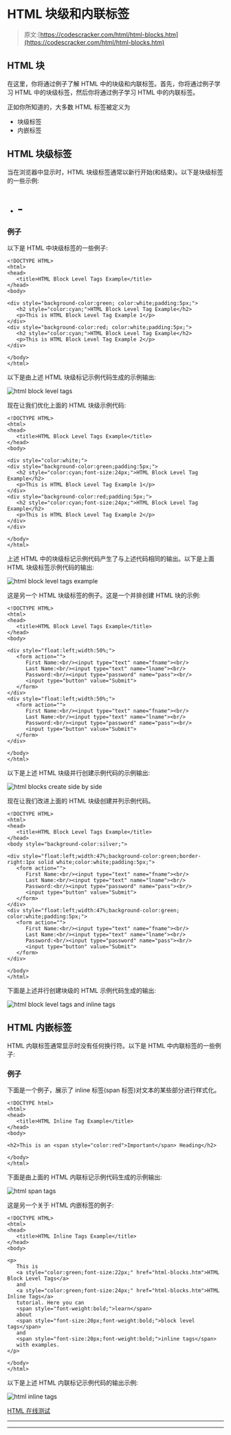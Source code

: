 # HTML 块级和内联标签

> 原文:[https://codescracker.com/html/html-blocks.htm](https://codescracker.com/html/html-blocks.htm)

## HTML 块

在这里，你将通过例子了解 HTML 中的块级和内联标签。首先，你将通过例子学习 HTML 中的块级标签，然后你将通过例子学习 HTML 中的内联标签。

正如你所知道的，大多数 HTML 标签被定义为

*   块级标签
*   内嵌标签

## HTML 块级标签

当在浏览器中显示时，HTML 块级标签通常以新行开始(和结束)。以下是块级标签的一些示例:

*   # -

### 例子

以下是 HTML 中块级标签的一些例子:

```
<!DOCTYPE HTML>
<html>
<head>
   <title>HTML Block Level Tags Example</title>
</head>
<body>

<div style="background-color:green; color:white;padding:5px;">
   <h2 style="color:cyan;">HTML Block Level Tag Example</h2>
   <p>This is HTML Block Level Tag Example 1</p>
</div>
<div style="background-color:red; color:white;padding:5px;">
   <h2 style="color:cyan;">HTML Block Level Tag Example</h2>
   <p>This is HTML Block Level Tag Example 2</p>
</div>

</body>
</html>
```

以下是由上述 HTML 块级标记示例代码生成的示例输出:

![html block level tags](../Images/5a472f68ef9b76c8ddc2e3997ad51d83.png)

现在让我们优化上面的 HTML 块级示例代码:

```
<!DOCTYPE HTML>
<html>
<head>
   <title>HTML Block Level Tags Example</title>
</head>
<body>

<div style="color:white;">
<div style="background-color:green;padding:5px;">
   <h2 style="color:cyan;font-size:24px;">HTML Block Level Tag Example</h2>
   <p>This is HTML Block Level Tag Example 1</p>
</div>
<div style="background-color:red;padding:5px;">
   <h2 style="color:cyan;font-size:24px;">HTML Block Level Tag Example</h2>
   <p>This is HTML Block Level Tag Example 2</p>
</div>
</div>

</body>
</html>
```

上述 HTML 中的块级标记示例代码产生了与上述代码相同的输出。以下是上面 HTML 块级标签示例代码的输出:

![html block level tags example](../Images/4ab94f49cda98b538a7b561a274cf43c.png)

这是另一个 HTML 块级标签的例子。这是一个并排创建 HTML 块的示例:

```
<!DOCTYPE HTML>
<html>
<head>
   <title>HTML Block Level Tags Example</title>
</head>
<body>

<div style="float:left;width:50%;">
   <form action="">
      First Name:<br/><input type="text" name="fname"><br/>
      Last Name:<br/><input type="text" name="lname"><br/>
      Password:<br/><input type="password" name="pass"><br/>
      <input type="button" value="Submit">
   </form>
</div>
<div style="float:left;width:50%;">
   <form action="">
      First Name:<br/><input type="text" name="fname"><br/>
      Last Name:<br/><input type="text" name="lname"><br/>
      Password:<br/><input type="password" name="pass"><br/>
      <input type="button" value="Submit">
   </form>
</div>

</body>
</html>
```

以下是上述 HTML 块级并行创建示例代码的示例输出:

![html blocks create side by side](../Images/82fe0fb1162411d097bcd749254a28e5.png)

现在让我们改进上面的 HTML 块级创建并列示例代码。

```
<!DOCTYPE HTML>
<html>
<head>
   <title>HTML Block Level Tags Example</title>
</head>
<body style="background-color:silver;">

<div style="float:left;width:47%;background-color:green;border-right:1px solid white;color:white;padding:5px;">
   <form action="">
      First Name:<br/><input type="text" name="fname"><br/>
      Last Name:<br/><input type="text" name="lname"><br/>
      Password:<br/><input type="password" name="pass"><br/>
      <input type="button" value="Submit">
   </form>
</div>
<div style="float:left;width:47%;background-color:green; color:white;padding:5px;">
   <form action="">
      First Name:<br/><input type="text" name="fname"><br/>
      Last Name:<br/><input type="text" name="lname"><br/>
      Password:<br/><input type="password" name="pass"><br/>
      <input type="button" value="Submit">
   </form>
</div>

</body>
</html>
```

下面是上述并行创建块级的 HTML 示例代码生成的输出:

![html block level tags and inline tags](../Images/3b8eb78147b500503c3cf35c47436391.png)

## HTML 内嵌标签

HTML 内联标签通常显示时没有任何换行符。以下是 HTML 中内联标签的一些例子:

### 例子

下面是一个例子，展示了 inline 标签(span 标签)对文本的某些部分进行样式化。

```
<!DOCTYPE html>
<html>
<head>
   <title>HTML Inline Tag Example</title>
</head>
<body>

<h2>This is an <span style="color:red">Important</span> Heading</h2>

</body>
</html>
```

下面是由上面的 HTML 内联标记示例代码生成的示例输出:

![html span tags](../Images/2e9f90b8b8b018e60a110f028e15d9b7.png)

这是另一个关于 HTML 内嵌标签的例子:

```
<!DOCTYPE HTML>
<html>
<head>
   <title>HTML Inline Tags Example</title>
</head>
<body>

<p>
   This is
   <a style="color:green;font-size:22px;" href="html-blocks.htm">HTML Block Level Tags</a>
   and 
   <a style="color:green;font-size:24px;" href="html-blocks.htm">HTML Inline Tags</a>
   tutorial. Here you can
   <span style="font-weight:bold;">learn</span>
   about
   <span style="font-size:20px;font-weight:bold;">block level tags</span>
   and
   <span style="font-size:20px;font-weight:bold;">inline tags</span>
   with examples.
</p>

</body>
</html>
```

以下是上述 HTML 内联标记示例代码的输出示例:

![html inline tags](../Images/a7fc17923f34a105e33db2738f0b9513.png)

[HTML 在线测试](/exam/showtest.php?subid=4)

* * *

* * *